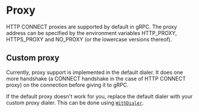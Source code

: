 # Proxy

HTTP CONNECT proxies are supported by default in gRPC. The proxy address can be
specified by the environment variables HTTP_PROXY, HTTPS_PROXY and NO_PROXY (or
the lowercase versions thereof).

## Custom proxy

Currently, proxy support is implemented in the default dialer. It does one more
handshake (a CONNECT handshake in the case of HTTP CONNECT proxy) on the
connection before giving it to gRPC.

If the default proxy doesn't work for you, replace the default dialer with your
custom proxy dialer. This can be done using
[`WithDialer`](https://godoc.org/github.com/ie310mu/ie310go/forks/google.golang.org/grpc#WithDialer).